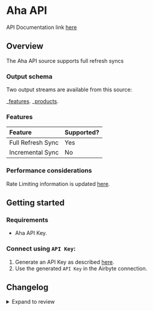 # Aha API

API Documentation link [here](https://www.aha.io/api)

## Overview

The Aha API source supports full refresh syncs

### Output schema

Two output streams are available from this source:

_[features](https://www.aha.io/api/resources/features/list_features).
_[products](https://www.aha.io/api/resources/products/list_products_in_the_account).

### Features

| Feature           | Supported? |
| :---------------- | :--------- |
| Full Refresh Sync | Yes        |
| Incremental Sync  | No         |

### Performance considerations

Rate Limiting information is updated [here](https://www.aha.io/api#rate-limiting).

## Getting started

### Requirements

- Aha API Key.

### Connect using `API Key`:

1. Generate an API Key as described [here](https://www.aha.io/api#authentication).
2. Use the generated `API Key` in the Airbyte connection.

## Changelog
<details>
  <summary>Expand to review</summary>

| Version | Date       | Pull Request                                             | Subject                                                                 |
|:--------|:-----------| :------------------------------------------------------- |:------------------------------------------------------------------------|
| 0.3.2   | 2024-05-14 | [38144](https://github.com/airbytehq/airbyte/pull/38144) | Make connector compatible with Builder                                  |
| 0.3.1   | 2023-06-05 | [27002](https://github.com/airbytehq/airbyte/pull/27002) | Flag spec `api_key` field as `airbyte-secret`                           |
| 0.3.0   | 2023-05-30 | [22642](https://github.com/airbytehq/airbyte/pull/22642) | Add `idea_comments`, `idea_endorsements`, and `idea_categories` streams |
| 0.2.0   | 2023-05-26 | [26666](https://github.com/airbytehq/airbyte/pull/26666) | Fix integration test and schemas                                        |
| 0.1.0   | 2022-11-02 | [18883](https://github.com/airbytehq/airbyte/pull/18893) | 🎉 New Source: Aha                                                      |

</details>